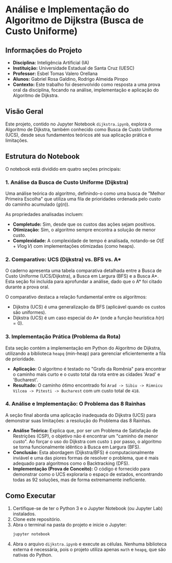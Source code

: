# Análise e Implementação do Algoritmo de Dijkstra (Busca de Custo Uniforme)

## Informações do Projeto

* **Disciplina:** Inteligência Artificial (IA)
* **Instituição:** Universidade Estadual de Santa Cruz (UESC)
* **Professor:** Esbel Tomas Valero Orellana
* **Alunos:** Gabriel Rosa Galdino, Rodrigo Almeida Piropo
* **Contexto:** Este trabalho foi desenvolvido como resposta a uma prova oral da disciplina, focando na análise, implementação e aplicação do Algoritmo de Dijkstra.

## Visão Geral

Este projeto, contido no Jupyter Notebook `dijkstra.ipynb`, explora o Algoritmo de Dijkstra, também conhecido como Busca de Custo Uniforme (UCS), desde seus fundamentos teóricos até sua aplicação prática e limitações.

## Estrutura do Notebook

O notebook está dividido em quatro seções principais:

### 1. Análise da Busca de Custo Uniforme (Dijkstra)

Uma análise teórica do algoritmo, definindo-o como uma busca de "Melhor Primeira Escolha" que utiliza uma fila de prioridades ordenada pelo custo do caminho acumulado ($g(n)$).

As propriedades analisadas incluem:
* **Completude:** Sim, desde que os custos das ações sejam positivos.
* **Otimização:** Sim, o algoritmo sempre encontra a solução de menor custo.
* **Complexidade:** A complexidade de tempo é analisada, notando-se $O(E + V \log V)$ com implementações otimizadas (como heaps).

### 2. Comparativo: UCS (Dijkstra) vs. BFS vs. A\*

O caderno apresenta uma tabela comparativa detalhada entre a Busca de Custo Uniforme (UCS/Dijkstra), a Busca em Largura (BFS) e a Busca A\*. Esta seção foi incluída para aprofundar a análise, dado que o A\* foi citado durante a prova oral.

O comparativo destaca a relação fundamental entre os algoritmos:
* Dijkstra (UCS) é uma generalização da BFS (aplicável quando os custos são uniformes).
* Dijkstra (UCS) é um caso especial do A\* (onde a função heurística $h(n) = 0$).

### 3. Implementação Prática (Problema da Rota)

Esta seção contém a implementação em Python do Algoritmo de Dijkstra, utilizando a biblioteca `heapq` (min-heap) para gerenciar eficientemente a fila de prioridade.

* **Aplicação:** O algoritmo é testado no "Grafo da Romênia" para encontrar o caminho mais curto e o custo total da rota entre as cidades 'Arad' e 'Bucharest'.
* **Resultado:** O caminho ótimo encontrado foi `Arad -> Sibiu -> Rimnicu Vilcea -> Pitesti -> Bucharest` com um custo total de `418`.

### 4. Análise e Implementação: O Problema das 8 Rainhas

A seção final aborda uma aplicação inadequada do Dijkstra (UCS) para demonstrar suas limitações: a resolução do Problema das 8 Rainhas.

* **Análise Teórica:** Explica que, por ser um Problema de Satisfação de Restrições (CSP), o objetivo não é encontrar um "caminho de menor custo". Ao forçar o uso do Dijkstra com custo `1` por passo, o algoritmo se torna funcionalmente idêntico à Busca em Largura (BFS).
* **Conclusão:** Esta abordagem (Dijkstra/BFS) é computacionalmente inviável e uma das piores formas de resolver o problema, que é mais adequado para algoritmos como o Backtracking (DFS).
* **Implementação (Prova de Conceito):** O código é fornecido para demonstrar como o UCS exploraria o espaço de estados, encontrando todas as 92 soluções, mas de forma extremamente ineficiente.

## Como Executar

1.  Certifique-se de ter o Python 3 e o Jupyter Notebook (ou Jupyter Lab) instalados.
2.  Clone este repositório.
3.  Abra o terminal na pasta do projeto e inicie o Jupyter:
    ```bash
    jupyter notebook
    ```
4.  Abra o arquivo `dijkstra.ipynb` e execute as células. Nenhuma biblioteca externa é necessária, pois o projeto utiliza apenas `math` e `heapq`, que são nativas do Python.